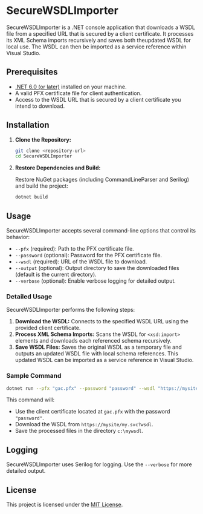 ﻿# SecureWSDLImporter
SecureWSDLImporter is a .NET console application that downloads a WSDL file from a specified URL that is secured by a client certificate. It processes its XML Schema imports recursively and saves both theupdated WSDL for local use. The WSDL can then be imported as a service reference within Visual Studio.

## Prerequisites

- [.NET 6.0 (or later)](https://dotnet.microsoft.com/download) installed on your machine.
- A valid PFX certificate file for client authentication.
- Access to the WSDL URL that is secured by a client certificate you intend to download.

## Installation

1. **Clone the Repository:**

   ```bash
   git clone <repository-url>
   cd SecureWSDLImporter
   ```

2. **Restore Dependencies and Build:**

   Restore NuGet packages (including CommandLineParser and Serilog) and build the project:

   ```bash
   dotnet build
   ```

## Usage

SecureWSDLImporter accepts several command-line options that control its behavior:

- `--pfx` (required): Path to the PFX certificate file.
- `--password` (optional): Password for the PFX certificate file.
- `--wsdl` (required): URL of the WSDL file to download.
- `--output` (optional): Output directory to save the downloaded files (default is the current directory).
- `--verbose` (optional): Enable verbose logging for detailed output.

### Detailed Usage

SecureWSDLImporter performs the following steps:
1. **Download the WSDL:** Connects to the specified WSDL URL using the provided client certificate.
2. **Process XML Schema Imports:** Scans the WSDL for `<xsd:import>` elements and downloads each referenced schema recursively.
3. **Save WSDL Files:** Saves the original WSDL as a temporary file and outputs an updated WSDL file with local schema references. This updated WSDL can be imported as a service reference in Visual Studio.


### Sample Command

```bash
dotnet run --pfx "gac.pfx" --password "password" --wsdl "https://mysite/my.svc?wsdl" --output "c:\mywsdl"
```

This command will:
- Use the client certificate located at `gac.pfx` with the password `"password"`.
- Download the WSDL from `https://mysite/my.svc?wsdl`.
- Save the processed files in the directory `c:\mywsdl`.

## Logging

SecureWSDLImporter uses Serilog for logging. Use the `--verbose` for more detailed output.


## License

This project is licensed under the [MIT License](LICENSE).
